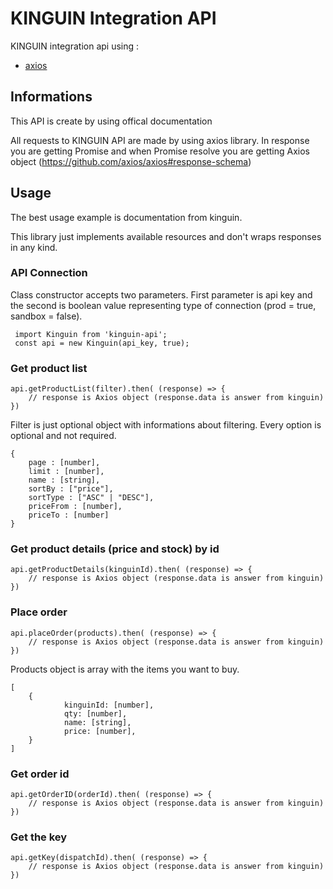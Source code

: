 # KINGUIN Integration API

KINGUIN integration api using :

- [axios](https://github.com/axios/axios)

## Informations

This API is create by using offical documentation

All requests to KINGUIN API are made by using axios library. In response you are getting Promise and when Promise resolve you are getting Axios object (https://github.com/axios/axios#response-schema)


## Usage

The best usage example is documentation from kinguin. 

This library just implements available resources and don't wraps responses in any kind.

### API Connection
Class constructor accepts two parameters. First parameter is api key and the second is boolean value representing type of connection (prod = true, sandbox = false).
```
 import Kinguin from 'kinguin-api';
 const api = new Kinguin(api_key, true);
```

### Get product list

```
api.getProductList(filter).then( (response) => {
    // response is Axios object (response.data is answer from kinguin)
})
```

Filter is just optional object with informations about filtering. Every option is optional and not required. 
```
{
    page : [number],
    limit : [number],
    name : [string],
    sortBy : ["price"],
    sortType : ["ASC" | "DESC"],
    priceFrom : [number],
    priceTo : [number]
}
```

### Get product details (price and stock) by id

```
api.getProductDetails(kinguinId).then( (response) => {
    // response is Axios object (response.data is answer from kinguin)
})
```

### Place order

```
api.placeOrder(products).then( (response) => {
    // response is Axios object (response.data is answer from kinguin)
})
```

Products object is array with the items you want to buy.
```
[
    {
            kinguinId: [number],
            qty: [number],
            name: [string],
            price: [number],
    }
]
```

### Get order id

```
api.getOrderID(orderId).then( (response) => {
    // response is Axios object (response.data is answer from kinguin)
})
```

### Get the key

```
api.getKey(dispatchId).then( (response) => {
    // response is Axios object (response.data is answer from kinguin)
})
```
